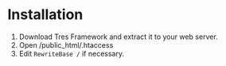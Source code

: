 Installation
============

1. Download Tres Framework and extract it to your web server.
2. Open /public_html/.htaccess
3. Edit `RewriteBase /` if necessary.

